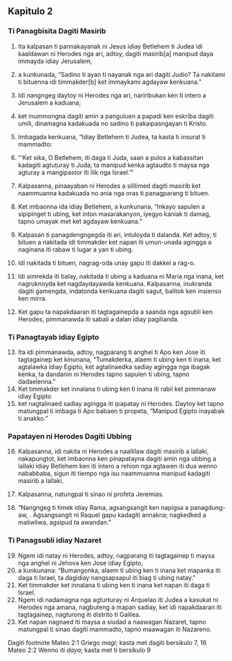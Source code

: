 Kapitulo 2
----------

### Ti Panagbisita Dagiti Masirib

1. Ita kalpasan ti pannakayanak ni Jesus idiay Betlehem ti Judea idi kaaldawan ni Herodes nga ari, adtoy, dagiti masirib[a] manipud daya immayda idiay Jerusalem,
2. a kunkunada, “Sadino ti ayan ti nayanak nga ari dagiti Judio? Ta nakitami ti bituenna idi timmakder[b] ket immaykami agdayaw kenkuana.”
3. Idi nangngeg daytoy ni Herodes nga ari, nariribukan ken ti intero a Jerusalem a kaduana;
4. ket inummongna dagiti amin a panguluen a papadi ken eskriba dagiti umili, dinamagna kadakuada no sadino ti pakaipasngayan ti Kristo.
5. Imbagada kenkuana, “Idiay Betlehem ti Judea, ta kasta ti insurat ti mammadto:

6. “‘Ket sika, O Betlehem, iti daga ti Juda, saan a pulos a kabassitan kadagiti agtuturay ti Juda;
   ta manipud kenka agtaudto ti maysa nga agturay a mangipastor iti ilik nga Israel.’”

7. Kalpasanna, pinaayaban ni Herodes a sililimed dagiti masirib ket naammuanna kadakuada no ania nga oras ti panagparang ti bituen.
8. Ket imbaonna ida idiay Betlehem, a kunkunana, “Inkayo sapulen a sipipinget ti ubing, ket inton masarakanyon, iyegyo kaniak ti damag, tapno umayak met ket agdayaw kenkuana.”
9. Kalpasan ti panagdengngegda iti ari, intuloyda ti dalanda. Ket adtoy, ti bituen a nakitada idi timmakder ket napan iti umun-unada agingga a naginana iti rabaw ti lugar a yan ti ubing.
10. Idi nakitada ti bituen, nagrag-oda unay gapu iti dakkel a rag-o.
11. Idi simrekda iti balay, nakitada ti ubing a kaduana ni Maria nga inana, ket nagruknoyda ket nagdaydayawda kenkuana. Kalpasanna, inukranda dagiti gamengda, indatonda kenkuana dagiti sagut, balitok ken insienso ken mirra.
12. Ket gapu ta napakdaaran iti tagtagainepda a saanda nga agsubli ken Herodes, pimmanawda iti sabali a dalan idiay pagilianda.

### Ti Panagtayab idiay Egipto

13. Ita idi pimmanawda, adtoy, nagparang ti anghel ti Apo ken Jose iti tagtagainep ket kinunana, “Tumakderka, alaem ti ubing ken ti inana, ket agtalawka idiay Egipto, ket agtalinaedka sadiay agingga nga ibagak kenka, ta dandanin ni Herodes tapno sapulen ti ubing, tapno dadaelenna.”
14. Ket timmakder ket innalana ti ubing ken ti inana iti rabii ket pimmanaw idiay Egipto
15. ket nagtalinaed sadiay agingga iti ipapatay ni Herodes. Daytoy ket tapno matungpal ti imbaga ti Apo babaen ti propeta, “Manipud Egipto inayabak ti anakko.”

### Papatayen ni Herodes Dagiti Ubbing

16. Kalpasanna, idi nakita ni Herodes a naallilaw dagiti masirib a lallaki, nakapungtot, ket imbaonna ken pinapatayna dagiti amin nga ubbing a lallaki idiay Betlehem ken iti intero a rehion nga agtawen iti dua wenno nababbaba, sigun iti tiempo nga isu naammuanna manipud kadagiti masirib a lallaki.
17. Kalpasanna, natungpal ti sinao ni profeta Jeremias.

18. “Nangngeg ti timek idiay Rama, agsangsangit ken napigsa a panagdung-aw, .
    Agsangsangit ni Raquel gapu kadagiti annakna;
    nagkedked a maliwliwa, agsipud ta awandan.”

### Ti Panagsubli idiay Nazaret

19. Ngem idi natay ni Herodes, adtoy, nagparang iti tagtagainep ti maysa nga anghel ni Jehova ken Jose idiay Egipto,
20. a kunkunana: “Bumangonka, alaem ti ubing ken ti inana ket mapanka iti daga ti Israel, ta dagidiay nangsapsapul iti biag ti ubing natay."
21. Ket timmakder ket innalana ti ubing ken ti inana ket napan iti daga ti Israel.
22. Ngem idi nadamagna nga agturturay ni Arquelao iti Judea a kasukat ni Herodes nga amana, nagbuteng a mapan sadiay, ket idi napakdaaran iti tagtagainep, nagturong iti distrito ti Galilea.
23. Ket napan nagnaed iti maysa a siudad a naawagan Nazaret, tapno matungpal ti sinao dagiti mammadto, tapno maawagan iti Nazareno.

Dagiti footnote
Mateo 2:1 Griego *magi*; kasta met dagiti bersikulo 7, 16
Mateo 2:2 Wenno *iti daya*; kasta met ti bersikulo 9